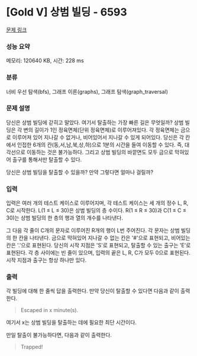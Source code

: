 # [Gold V] 상범 빌딩 - 6593 

[문제 링크](https://www.acmicpc.net/problem/6593) 

### 성능 요약

메모리: 120640 KB, 시간: 228 ms

### 분류

너비 우선 탐색(bfs), 그래프 이론(graphs), 그래프 탐색(graph_traversal)

### 문제 설명

<p>당신은 상범 빌딩에 갇히고 말았다. 여기서 탈출하는 가장 빠른 길은 무엇일까? 상범 빌딩은 각 변의 길이가 1인 정육면체(단위 정육면체)로 이루어져있다. 각 정육면체는 금으로 이루어져 있어 지나갈 수 없거나, 비어있어서 지나갈 수 있게 되어있다. 당신은 각 칸에서 인접한 6개의 칸(동,서,남,북,상,하)으로 1분의 시간을 들여 이동할 수 있다. 즉, 대각선으로 이동하는 것은 불가능하다. 그리고 상범 빌딩의 바깥면도 모두 금으로 막혀있어 출구를 통해서만 탈출할 수 있다.</p>

<p>당신은 상범 빌딩을 탈출할 수 있을까? 만약 그렇다면 얼마나 걸릴까?</p>

### 입력 

 <p>입력은 여러 개의 테스트 케이스로 이루어지며, 각 테스트 케이스는 세 개의 정수 L, R, C로 시작한다. L(1 ≤ L ≤ 30)은 상범 빌딩의 층 수이다. R(1 ≤ R ≤ 30)과 C(1 ≤ C ≤ 30)는 상범 빌딩의 한 층의 행과 열의 개수를 나타낸다.</p>

<p>그 다음 각 줄이 C개의 문자로 이루어진 R개의 행이 L번 주어진다. 각 문자는 상범 빌딩의 한 칸을 나타낸다. 금으로 막혀있어 지나갈 수 없는 칸은 '#'으로 표현되고, 비어있는 칸은 '.'으로 표현된다. 당신의 시작 지점은 'S'로 표현되고, 탈출할 수 있는 출구는 'E'로 표현된다. 각 층 사이에는 빈 줄이 있으며, 입력의 끝은 L, R, C가 모두 0으로 표현된다. 시작 지점과 출구는 항상 하나만 있다.</p>

### 출력 

 <p>각 빌딩에 대해 한 줄씩 답을 출력한다. 만약 당신이 탈출할 수 있다면 다음과 같이 출력한다.</p>

<blockquote>Escaped in x minute(s).</blockquote>

<p>여기서 x는 상범 빌딩을 탈출하는 데에 필요한 최단 시간이다.</p>

<p>만일 탈출이 불가능하다면, 다음과 같이 출력한다.</p>

<blockquote>Trapped!</blockquote>

